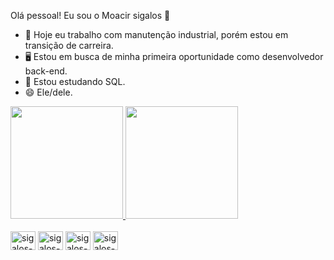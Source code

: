   Olá pessoal! Eu sou o Moacir sigalos 👋


- 🔭 Hoje eu trabalho com manutenção industrial, porém estou em transição de carreira.
- 🖥 Estou em busca de minha primeira oportunidade como desenvolvedor back-end.
- 🌱 Estou estudando SQL.
- 😄 Ele/dele.


<div>
    <a href="https://github.com/sigalos">
        <img height="180em" src="https://github-readme-stats.vercel.app/api?username=sigalos&show_icons=true&theme=gruvbox"/>
        <img height="180em" src="https://github-readme-stats.vercel.app/api/top-langs/?username=sigalos&layout=donut&theme=gruvbox"/>
</div>
<div style="display: inline-block;"><br>
    <img alig="center" alt="sigalos-python" height="30"  width="40" src="https://cdn.jsdelivr.net/gh/devicons/devicon@latest/icons/python/python-original-wordmark.svg" />  
    <img alig="center" alt="sigalos-html5" height="30"  width="40" src="https://cdn.jsdelivr.net/gh/devicons/devicon@latest/icons/html5/html5-original-wordmark.svg" />
    <img alig="center" alt="sigalos-css3" height="30"  width="40" src="https://cdn.jsdelivr.net/gh/devicons/devicon@latest/icons/css3/css3-original-wordmark.svg" />
    <img alig="center" alt="sigalos-javascript" height="30"  width="40" src="https://cdn.jsdelivr.net/gh/devicons/devicon@latest/icons/javascript/javascript-original.svg" />
</div>
